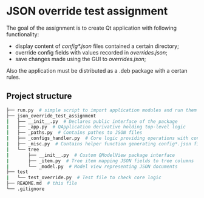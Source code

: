 # JSON override test assignment

The goal of the assignment is to create Qt application with following functionality:

- display content of _config*.json_ files contained a certain directory;
- override config fields with values recorded in _overrides.json_;
- save changes made using the GUI to _overrides.json_;

Also the application must be distributed as a .deb package with a certan rules.


## Project structure

``` bash
├── run.py  # simple script to import application modules and run them
├── json_override_test_assignment
|   ├── __init__.py  # Declares public interface of the package
|   ├── _app.py  # QApplication derivative holding top-level logic
|   ├── _paths.py  # Contains pathes to JSON files
|   ├── _configs_handler.py  # Core logic providing operations with configs
|   ├── _misc.py  # Contains helper function generating config*.json files
|   └── tree
|       ├── __init__.py  # Custom QModelView package interface
|       ├── _item.py  # Tree item mapping JSON fields to tree columns
|       └── _model.py  # Model view representing JSON documents
├── test
|   └── test_override.py  # Test file to check core logic
├── README.md  # this file
└── .gitignore
```
